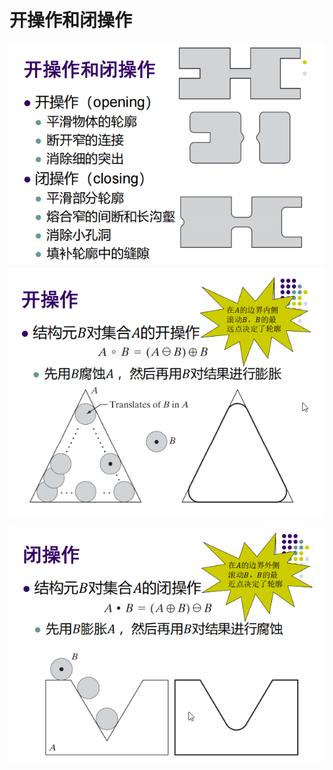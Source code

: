 # 开操作和闭操作
![](../photo/Pasted%20image%2020240709181240.png)
![](../photo/Pasted%20image%2020240709181753.png)

![](../photo/Pasted%20image%2020240709182305.png)